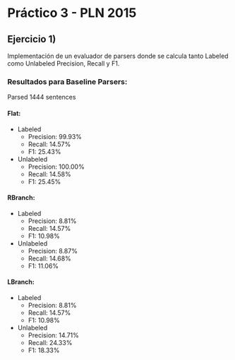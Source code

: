 Práctico 3 - PLN 2015
=====================

Ejercicio 1)
------------

Implementación de un evaluador de parsers donde se calcula tanto Labeled como Unlabeled Precision, 
Recall y F1.

### Resultados para Baseline Parsers:

Parsed 1444 sentences

#### Flat:

* Labeled
  * Precision: 99.93%
  * Recall: 14.57%
  * F1: 25.43%
* Unlabeled
  * Precision: 100.00%
  * Recall: 14.58%
  * F1: 25.45%

#### RBranch:

* Labeled
  * Precision: 8.81%
  * Recall: 14.57%
  * F1: 10.98%
* Unlabeled
  * Precision: 8.87%
  * Recall: 14.68%
  * F1: 11.06%

#### LBranch:

* Labeled
  * Precision: 8.81%
  * Recall: 14.57%
  * F1: 10.98%
* Unlabeled
  * Precision: 14.71%
  * Recall: 24.33%
  * F1: 18.33%